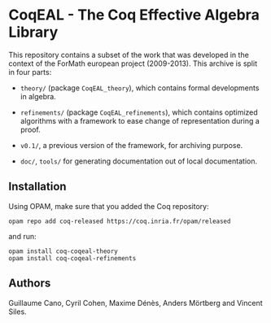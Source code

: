 # CoqEAL - The Coq Effective Algebra Library

This repository contains a subset of the work that was developed in
the context of the ForMath european project (2009-2013).
This archive is split in four parts:

- `theory/` (package `CoqEAL_theory`), which contains  formal developments
  in algebra.

- `refinements/` (package `CoqEAL_refinements`), which  contains optimized
  algorithms with a framework to  ease change of representation during
  a proof.

- `v0.1/`, a previous version of the framework, for archiving purpose.

- `doc/`, `tools/` for generating documentation out of local documentation.

## Installation
Using OPAM, make sure that you added the Coq repository:

    opam repo add coq-released https://coq.inria.fr/opam/released

and run:

    opam install coq-coqeal-theory
    opam install coq-coqeal-refinements

## Authors

Guillaume Cano,  Cyril Cohen,  Maxime Dénès, Anders  Mörtberg and Vincent
Siles.
